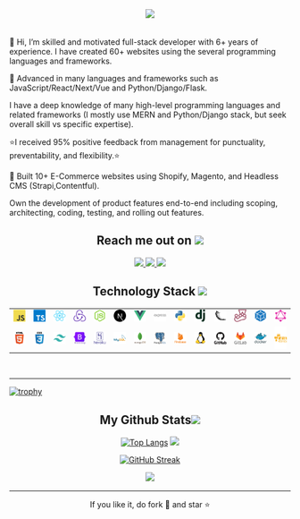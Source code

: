 <div id="header" align="center">
  <img src="https://media.giphy.com/media/M9gbBd9nbDrOTu1Mqx/giphy.gif" width="100"/>
<!--   <div id="badges">
    <a href="/">
      <img src="https://img.shields.io/badge/LinkedIn-blue?style=for-the-badge&logo=linkedin&logoColor=white" alt="LinkedIn Badge"/>
    </a>
    <a href="https://github.com/greenwood0712">
      <img src="https://img.shields.io/badge/GitHub-purple?style=for-the-badge&logo=github&logoColor=white" alt="Youtube Badge"/>
    </a>
    <a href="your-twitter-URL">
      <img src="https://img.shields.io/badge/Twitter-blue?style=for-the-badge&logo=twitter&logoColor=white" alt="Twitter Badge"/>
    </a>
  </div> -->
  <br>
  <img src="https://komarev.com/ghpvc/?username=greenwood712&style=flat-square&color=blue" alt=""/>
  <!-- <img src="https://badges.pufler.dev/repos/greenwood0712"/>
  <img src="https://badges.pufler.dev/commits/monthly/greenwood0712" /> -->
</div>
<!-- <div align="center">
  <img src="https://media.giphy.com/media/dWesBcTLavkZuG35MI/giphy.gif" width="600" height="400"/>
</div> -->

👋 Hi, I’m skilled and motivated full-stack developer with 6+ years of experience. I have created 60+ websites using the several programming languages and frameworks.

👀 Advanced in many languages and frameworks such as JavaScript/React/Next/Vue and Python/Django/Flask.

I have a deep knowledge of many high-level programming languages and related frameworks (I mostly use MERN and Python/Django stack, but seek overall skill vs specific expertise).

⭐I received 95% positive feedback from management for punctuality, preventability, and flexibility.⭐

💞️ Built 10+ E-Commerce websites using Shopify, Magento, and Headless CMS (Strapi,Contentful).

Own the development of product features end-to-end including scoping, architecting, coding, testing, and rolling out features.

<h2 align="center">Reach me out on <img src="https://media0.giphy.com/media/jqNPzdTTxQfOgOqpO4/source.gif" width="50"></h2>

<p align="center">
<a href="mailto: freelance1773@gmail.com">
 <img src="https://img.shields.io/badge/-GreenWood-c14438?style=flat-square&logo=Gmail&logoColor=white&link=mailto:freelance1773@gmail.com"/>
</a>
<a href="https://t.me/tinyHelper712/">
 <img src="https://img.shields.io/badge/-tiny-blue?style=flat-square&logo=telegram&logoColor=white&link=https://t.me/tinyHelper712/"/>
</a>
<a href="https://join.skype.com/invite/DTcWEdFN53GY/">
 <img src="https://img.shields.io/badge/-TopDev-blue?style=flat-square&logo=skype&logoColor=white&link=https://join.skype.com/invite/DTcWEdFN53GY/"/>
</a>
</p>

<h2 align="center">Technology Stack <img src="https://github.com/ritik307/ritik307/blob/main/images/laptop.gif" width="50"></h2>

<div align="center">
  <table>
    <tr>
      <td><img src="https://github.com/devicons/devicon/blob/master/icons/javascript/javascript-original.svg" title="Javascript" alt="Javascript" width="40"/></td>
      <td><img src="https://github.com/devicons/devicon/blob/master/icons/typescript/typescript-original.svg" title="Typescript" alt="Typescript" width="40"/></td>
      <td><img src="https://github.com/devicons/devicon/blob/master/icons/react/react-original.svg" width="40"/></td>
      <td><img src="https://github.com/devicons/devicon/blob/master/icons/redux/redux-original.svg" width="40"/></td>
      <td><img src="https://github.com/devicons/devicon/blob/master/icons/nodejs/nodejs-plain.svg" width="40"/></td>
      <td><img src="https://github.com/devicons/devicon/blob/master/icons/nextjs/nextjs-original.svg" width="40"/></td>
      <td><img src="https://github.com/devicons/devicon/blob/master/icons/vuejs/vuejs-original.svg" width="40"/></td>
      <td><img src="https://github.com/devicons/devicon/blob/master/icons/express/express-original-wordmark.svg" width="40" /></td>
      <td><img src="https://github.com/devicons/devicon/blob/master/icons/python/python-original.svg" width="40"/></td>
      <td><img src="https://github.com/devicons/devicon/blob/master/icons/django/django-plain.svg" width="40"/></td>
      <td><img src="https://github.com/devicons/devicon/blob/master/icons/flask/flask-original.svg" width="40"/></td>
      <td><img src="https://github.com/devicons/devicon/blob/master/icons/jest/jest-plain.svg" width="40"/></td>
      <td><img src="https://github.com/devicons/devicon/blob/master/icons/webpack/webpack-plain.svg" width="40"/></td>
      <td><img src="https://github.com/devicons/devicon/blob/master/icons/graphql/graphql-plain.svg" width="40"/></td>
    </tr>
    <tr>
      <td><img src="https://github.com/devicons/devicon/blob/master/icons/html5/html5-original-wordmark.svg" width="40"/></td>
      <td><img src="https://github.com/devicons/devicon/blob/master/icons/css3/css3-original-wordmark.svg" width="40"/></td>
      <td><img src="https://github.com/devicons/devicon/blob/master/icons/tailwindcss/tailwindcss-plain.svg" width="40"/></td>
      <td><img src="https://github.com/devicons/devicon/blob/master/icons/bootstrap/bootstrap-original-wordmark.svg" width="40"/></td>
      <td><img src="https://github.com/devicons/devicon/blob/master/icons/heroku/heroku-original-wordmark.svg" width="40"/></td>
      <td><img src="https://github.com/devicons/devicon/blob/master/icons/mysql/mysql-original-wordmark.svg" width="40"/></td>
      <td><img src="https://github.com/devicons/devicon/blob/master/icons/mongodb/mongodb-original-wordmark.svg" width="40"/></td>
      <td><img src="https://github.com/devicons/devicon/blob/master/icons/postgresql/postgresql-original-wordmark.svg" width="40"/></td>
      <td><img src="https://github.com/devicons/devicon/blob/master/icons/firebase/firebase-plain-wordmark.svg" width="40"></td>
      <td><img src="https://github.com/devicons/devicon/blob/master/icons/linux/linux-original.svg" width="40"/></td>
      <td><img src="https://github.com/devicons/devicon/blob/master/icons/github/github-original-wordmark.svg" width="40"/></td>
      <td><img src="https://github.com/devicons/devicon/blob/master/icons/gitlab/gitlab-original-wordmark.svg" width="40"/></td>
      <td><img src="https://github.com/devicons/devicon/blob/master/icons/docker/docker-original-wordmark.svg" title="Docker" alt="Docker" width="40"/></td>
      <td><img src="https://github.com/devicons/devicon/blob/master/icons/amazonwebservices/amazonwebservices-plain-wordmark.svg" title="AWS" alt="AWS" width="40" height="40"/></td>
    </tr>
  </table>
</div><br>

<hr>

[![trophy](https://github-profile-trophy.vercel.app/?username=ryo-ma&column=8&margin-w=15&theme=onedark)](https://github.com/ryo-ma/github-profile-trophy)

<h2 align="center">
  My Github Stats<img src="https://media.giphy.com/media/VgCDAzcKvsR6OM0uWg/giphy.gif" width="50">
</h2>

<div align="center">
<p align="center">

[![Top Langs](https://github-readme-stats.vercel.app/api/top-langs/?username=greenwood0712&layout=compact&theme=bear)](https://github.com/anuraghazra/github-readme-stats)
<img  src = "https://github-readme-stats.vercel.app/api?username=greenwood0712&show_icons=true&theme=radical&line_height=27">
</p>

[![GitHub Streak](http://github-readme-streak-stats.herokuapp.com?user=greenwood0712&theme=green_nur)](https://git.io/streak-stats)
</div>

<p align = "center">
 <img src="https://activity-graph.herokuapp.com/graph?username=greenwood0712&theme=redical">
</p> 
<hr>
<p align="center">If you like it, do fork 🍴 and star ⭐</p>
